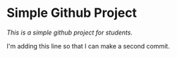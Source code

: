 # Simple Github Project
_This is a simple github project for students._

I'm adding this line so that I can make a second commit.